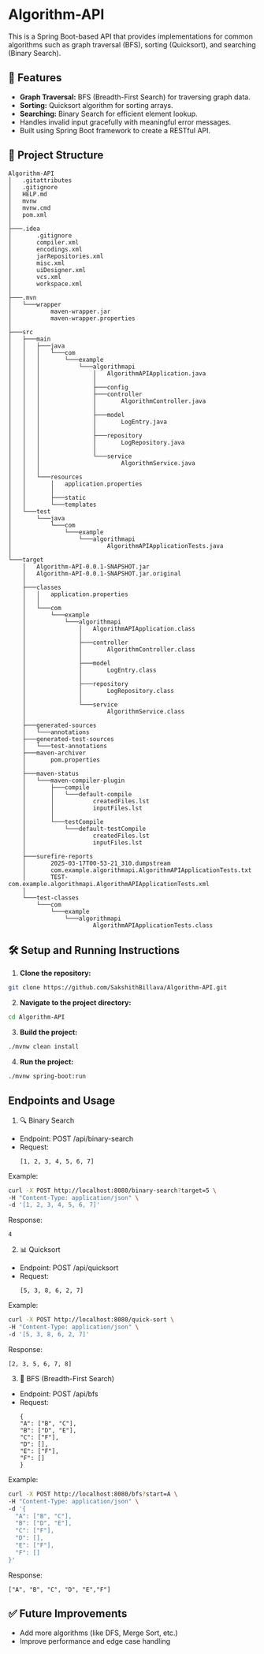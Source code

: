 # Algorithm-API

This is a Spring Boot-based API that provides implementations for common algorithms such as graph traversal (BFS), sorting (Quicksort), and searching (Binary Search).

## 🚀 Features
- **Graph Traversal:** BFS (Breadth-First Search) for traversing graph data.
- **Sorting:** Quicksort algorithm for sorting arrays.
- **Searching:** Binary Search for efficient element lookup.
- Handles invalid input gracefully with meaningful error messages.
- Built using Spring Boot framework to create a RESTful API.

## 📂 Project Structure
```
Algorithm-API
│   .gitattributes
│   .gitignore
│   HELP.md
│   mvnw
│   mvnw.cmd
│   pom.xml
│
├───.idea
│       .gitignore
│       compiler.xml
│       encodings.xml
│       jarRepositories.xml
│       misc.xml
│       uiDesigner.xml
│       vcs.xml
│       workspace.xml
│
├───.mvn
│   └───wrapper
│           maven-wrapper.jar
│           maven-wrapper.properties
│
├───src
│   ├───main
│   │   ├───java
│   │   │   └───com
│   │   │       └───example
│   │   │           └───algorithmapi
│   │   │               │   AlgorithmAPIApplication.java
│   │   │               │
│   │   │               ├───config
│   │   │               ├───controller
│   │   │               │       AlgorithmController.java
│   │   │               │
│   │   │               ├───model
│   │   │               │       LogEntry.java
│   │   │               │
│   │   │               ├───repository
│   │   │               │       LogRepository.java
│   │   │               │
│   │   │               └───service
│   │   │                       AlgorithmService.java
│   │   │
│   │   └───resources
│   │       │   application.properties
│   │       │
│   │       ├───static
│   │       └───templates
│   └───test
│       └───java
│           └───com
│               └───example
│                   └───algorithmapi
│                           AlgorithmAPIApplicationTests.java
│
└───target
    │   Algorithm-API-0.0.1-SNAPSHOT.jar
    │   Algorithm-API-0.0.1-SNAPSHOT.jar.original
    │
    ├───classes
    │   │   application.properties
    │   │
    │   └───com
    │       └───example
    │           └───algorithmapi
    │               │   AlgorithmAPIApplication.class
    │               │
    │               ├───controller
    │               │       AlgorithmController.class
    │               │
    │               ├───model
    │               │       LogEntry.class
    │               │
    │               ├───repository
    │               │       LogRepository.class
    │               │
    │               └───service
    │                       AlgorithmService.class
    │
    ├───generated-sources
    │   └───annotations
    ├───generated-test-sources
    │   └───test-annotations
    ├───maven-archiver
    │       pom.properties
    │
    ├───maven-status
    │   └───maven-compiler-plugin
    │       ├───compile
    │       │   └───default-compile
    │       │           createdFiles.lst
    │       │           inputFiles.lst
    │       │
    │       └───testCompile
    │           └───default-testCompile
    │                   createdFiles.lst
    │                   inputFiles.lst
    │
    ├───surefire-reports
    │       2025-03-17T00-53-21_310.dumpstream
    │       com.example.algorithmapi.AlgorithmAPIApplicationTests.txt
    │       TEST-com.example.algorithmapi.AlgorithmAPIApplicationTests.xml
    │
    └───test-classes
        └───com
            └───example
                └───algorithmapi
                        AlgorithmAPIApplicationTests.class
```

## 🛠️ Setup and Running Instructions
1. **Clone the repository:**
```bash
git clone https://github.com/SakshithBillava/Algorithm-API.git
```

2. **Navigate to the project directory:**
```bash
cd Algorithm-API
```

3. **Build the project:**
```bash
./mvnw clean install
```

4. **Run the project:**
```bash
./mvnw spring-boot:run
```


## Endpoints and Usage
 
1. 🔍 Binary Search
- Endpoint: POST /api/binary-search
- Request:
  ```jason
  [1, 2, 3, 4, 5, 6, 7]
  ```
Example: 
```bash
curl -X POST http://localhost:8080/binary-search?target=5 \
-H "Content-Type: application/json" \
-d '[1, 2, 3, 4, 5, 6, 7]'
```
Response:
```jason
4
```

2. 📊 Quicksort
- Endpoint: POST /api/quicksort
- Request:
  ```jason
  [5, 3, 8, 6, 2, 7]
  ```
Example: 
```bash
curl -X POST http://localhost:8080/quick-sort \
-H "Content-Type: application/json" \
-d '[5, 3, 8, 6, 2, 7]'
```
Response:
```jason
[2, 3, 5, 6, 7, 8]
```
 
3. 🧭 BFS (Breadth-First Search)
- Endpoint: POST /api/bfs
- Request:
  ```jason
  {
  "A": ["B", "C"],
  "B": ["D", "E"],
  "C": ["F"],
  "D": [],
  "E": ["F"],
  "F": []
  }
  ```
Example: 
```bash
curl -X POST http://localhost:8080/bfs?start=A \
-H "Content-Type: application/json" \
-d '{
  "A": ["B", "C"],
  "B": ["D", "E"],
  "C": ["F"],
  "D": [],
  "E": ["F"],
  "F": []
}'
```
Response:
```jason
["A", "B", "C", "D", "E","F"]
```

## ✅ Future Improvements
- Add more algorithms (like DFS, Merge Sort, etc.)
- Improve performance and edge case handling
